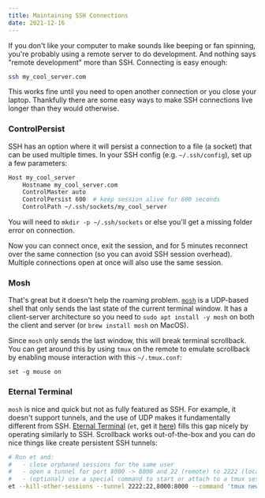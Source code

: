 ```yaml
---
title: Maintaining SSH Connections
date: 2021-12-16
---
```


If you don't like your computer to make sounds like beeping or fan spinning, you're probably using a remote server to do development. And nothing says "remote development" more than SSH. Connecting is easy enough:

```bash
ssh my_cool_server.com
```

This works fine until you need to open another connection or you close your laptop. Thankfully there are some easy ways to make SSH connections live longer than they would otherwise.

### ControlPersist

SSH has an option where it will persist a connection to a file (a socket) that can be used multiple times. In your SSH config (e.g. `~/.ssh/config`), set up a few parameters:

```bash
Host my_cool_server
    Hostname my_cool_server.com
    ControlMaster auto
    ControlPersist 600  # keep session alive for 600 seconds
    ControlPath ~/.ssh/sockets/my_cool_server
```

You will need to `mkdir -p ~/.ssh/sockets` or else you'll get a missing folder error on connection.

Now you can connect once, exit the session, and for 5 minutes reconnect over the same connection (so you can avoid SSH session overhead). Multiple connections open at once will also use the same session.

### Mosh

That's great but it doesn't help the roaming problem. [`mosh`](https://mosh.org/) is a UDP-based shell that only sends the last state of the current terminal window. It has a client-server architecture so you need to `sudo apt install -y mosh` on both the client and server (or `brew install mosh` on MacOS).

Since `mosh` only sends the last window, this will break terminal scrollback. You can get around this by using `tmux` on the remote to emulate scrollback by enabling mouse interaction with this `~/.tmux.conf`:

```
set -g mouse on
```

### Eternal Terminal

`mosh` is nice and quick but not as fully featured as SSH. For example, it doesn't support tunnels, and the use of UDP makes it fundamentally different from SSH. [Eternal Terminal](https://eternalterminal.dev/) (`et`, get it [here](https://eternalterminal.dev/download/)) fills this gap nicely by operating similarly to SSH. Scrollback works out-of-the-box and you can do nice things like create persistent SSH tunnels:

```bash
# Run et and:
#   - close orphaned sessions for the same user
#   - open a tunnel for port 8000 -> 8000 and 22 (remote) to 2222 (local), so local applications that expect SSH can use the persistent tunnel
#   - (optional) use a special command to start or attach to a tmux session
et --kill-other-sessions --tunnel 2222:22,8000:8000 --command 'tmux new-session -A -s main' my_cool_server
```
